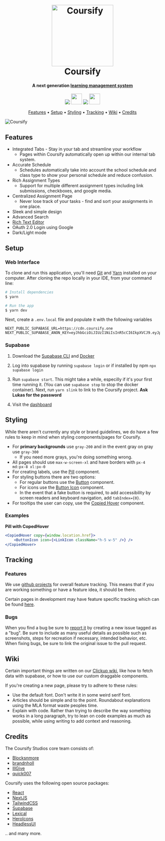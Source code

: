 <h1 align="center">
  <br>
  <a href="https://coursify.dev" target="_blank"><img src="https://cdn.discordapp.com/attachments/1018976233884749917/1095927183001796628/logo.png" alt="Coursify" width="200"></a>
  <br>
Coursify
  <br>
</h1>

<h4 align="center">A next generation <a href="https://en.wikipedia.org/wiki/Learning_management_system">learning management system</a></h4>

<p align="center" >
  <img src="https://forthebadge.com/images/badges/it-works-why.svg">
  <img src="https://forthebadge.com/images/badges/built-with-grammas-recipe.svg" height=35 >
  <img src="https://hhrehffmdrcjqowwvgqg.supabase.co/storage/v1/object/public/cdn/assets/Coursify/for-students-by-students.svg">
  <img src="https://forthebadge.com/images/badges/works-on-my-machine.svg" height=35>

</p>

<p align="center">
  <a href="#features">Features</a> •
  <a href="#setup">Setup</a> •
  <a href="#styling">Styling</a> •
  <a href="#tracking">Tracking</a> •
  <a href="#wiki">Wiki</a> •
  <a href="#credits">Credits</a>
</p>

![Coursify](https://cdn.discordapp.com/attachments/984948771198746725/1095847122630361300/Previewprojectpreview.png)

## Features

- Integrated Tabs - Stay in your tab and streamline your workflow
  - Pages within Coursify automatically open up within our internal tab system.
- Accurate Schedule
  - Schedules automatically take into account the school schedule and class type to show your personal schedule and reduce confusion.
- Rich Assignment Types
  - Support for multiple different assignment types including link submissions, checkboxes, and google media.
- Centralized Assignment Page
  - Never lose track of your tasks - find and sort your assignments in one place.
- Sleek and simple design
- Advanced Search
- [Rich Text Editor](https://github.com/CoursifyStudios/Dawn)
- OAuth 2.0 Login using Google
- Dark/Light mode

## Setup

### Web Interface

To clone and run this application, you'll need [Git](https://git-scm.com) and [Yarn](https://classic.yarnpkg.com/en/) installed on your computer. After cloning the repo locally in your IDE, from your command line:

```bash
# Install dependencies
$ yarn

# Run the app
$ yarn dev
```

Next, create a `.env.local` file and populate it with the following variables

```
NEXT_PUBLIC_SUPABASE_URL=https://cdn.coursify.one
NEXT_PUBLIC_SUPABASE_ANON_KEY=eyJhbGciOiJIUzI1NiIsInR5cCI6IkpXVCJ9.eyJpc3MiOiJzdXBhYmFzZSIsInJlZiI6ImhocmVoZmZtZHJjanFvd3d2Z3FnIiwicm9sZSI6ImFub24iLCJpYXQiOjE2Njc1MjEyNjgsImV4cCI6MTk4MzA5NzI2OH0.f2YZkZDHL_E81DbpgnwloXUHQ9n7aCW4DF_VNMDcuqM
```

### Supabase

1. Download the [Supabase CLI](https://supabase.com/docs/guides/cli#installation) and [Docker](https://www.docker.com/products/docker-desktop/)

2. Log into supabase by running `supabase login` or if installed by npm `npx supabase login`

3. Run `supabase start`. This might take a while, especilly if it's your first time running it. (You can use `supabase stop` to stop the docker container). Next, run `yarn slink` to link to the Coursify project. **Ask Lukas for the password**

4. Visit the [dashboard](http://localhost:54323)

## Styling

While there aren't currently any style or brand guidelines, we do have a few rules to keep in mind when styling components/pages for Coursify.

- For **primary backgrounds** use `gray-200` and in the event gray on gray use `gray-300`
  - If you need more grays, you're doing something wrong.
- All pages should use `max-w-screen-xl` and have borders with `px-4 md:px-8 xl:px-0`
- For creating labels, use the [Pill](https://github.com/CoursifyStudios/karasu/blob/main/components/misc/pill.tsx#L5-L32) component.
- For styling buttons there are two options:
  - For regular buttons use the [Button](https://github.com/CoursifyStudios/karasu/blob/main/components/misc/button.tsx#L5-L13) component.
  - For icons use the [Button Icon](https://github.com/CoursifyStudios/karasu/blob/main/components/misc/button.tsx#L23-L45) component.
  - In the event that a fake button is required, to add accessibility by screen readers and keyboard navigation, add `tabIndex={0}`.
- For tooltips the user can copy, use the [Copied Hover](https://github.com/CoursifyStudios/karasu/blob/main/components/misc/pill.tsx#L34-L72) component.

### Examples

**Pill with CopedHover**

```jsx
<CopiedHover copy={window.location.href}>
	<ButtonIcon icon={<LinkIcon className="h-5 w-5" />} />
</CopiedHover>
```

## Tracking

### Features

We use [github projects](https://github.com/orgs/CoursifyStudios/projects/5/views/2) for overall feature tracking. This means that if you are working something or have a feature idea, it should be there.

Certain pages in development may have feature specific tracking which can be found [here](https://github.com/orgs/CoursifyStudios/projects).

### Bugs

When you find a bug be sure to [report it](https://github.com/CoursifyStudios/Coursify/issues/new) by creating a new issue tagged as a "bug". Be sure to include as many useful details as possible such as screenshots, steps for recreation if necessary, intended behavior, etc. When fixing bugs, be sure to link the original issue to the pull request.

## Wiki

Certain important things are written on our [Clickup wiki](https://app.clickup.com/42080348/docs), like how to fetch data with supabase, or how to use our custom draggable components.

If you're creating a new page, please try to adhere to these rules:

- Use the default font. Don't write it in some weird serif font.
- Articles should be simple and to the point. Roundabout explanations using the MLA format waste peoples time.
- Explain with code. Rather than trying to describe the way something works in a long paragraph, try to lean on code examples as much as possible, while using writing to add context and reasoning.

## Credits

The Coursify Studios core team consists of:

- [Blocksnmore](https://github.com/Blocksnmore)
- [brandnholl](https://github.com/brandnholl)
- [IllGive](https://github.com/IllGive)
- [quick007](https://github.com/quick007)

Coursify uses the following open source packages:

- [React](https://react.dev/)
- [NextJS](https://nextjs.org/)
- [TailwindCSS](https://tailwindcss.com/)
- [Supabase](https://supabase.com/)
- [Lexical](https://lexical.dev/)
- [HeroIcons](https://heroicons.com/)
- [HeadlessUI](https://headlessui.com/)

.. and many more.
